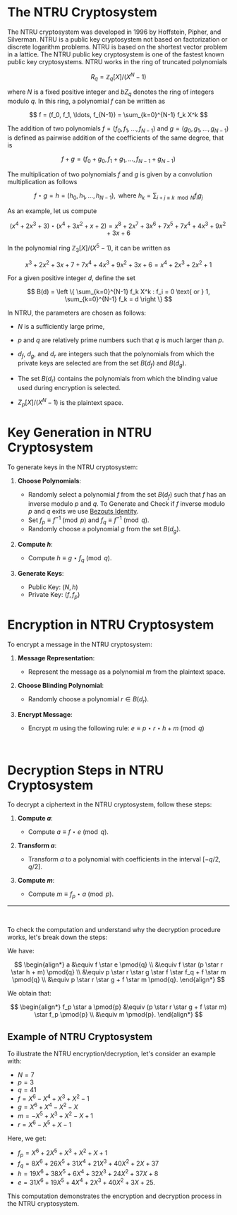 # The NTRU Cryptosystem

The NTRU cryptosystem was developed in 1996 by Hoffstein, Pipher, and Silverman. NTRU is a public key cryptosystem not based on factorization or discrete logarithm problems. NTRU is based on the shortest vector problem in a lattice. The NTRU public key cryptosystem is one of the fastest known public key cryptosystems. NTRU works in the ring of truncated polynomials

$$ R_q = \mathbb{Z}_q[X] / (X^N - 1) $$

where $N$ is a fixed positive integer and $b{Z}_q$ denotes the ring of integers modulo $q$. In this ring, a polynomial $f$ can be written as

$$ f = (f_0, f_1, \ldots, f_{N-1}) = \sum_{k=0}^{N-1} f_k X^k $$

The addition of two polynomials $f = (f_0, f_1, \ldots, f_{N-1})$ and $g = (g_0, g_1, \ldots, g_{N-1})$ is defined as pairwise addition of the coefficients of the same degree, that is

$$ f + g = (f_0 + g_0, f_1 + g_1, \ldots, f_{N-1} + g_{N-1}) $$

The multiplication of two polynomials $f$ and $g$ is given by a convolution multiplication as follows

$$ f \star g = h = (h_0, h_1, \ldots, h_{N-1}), \text{ where } h_k = \sum_{i + j \equiv k \mod N} f_i g_j $$

As an example, let us compute

$$ (x^4 + 2x^3 + 3) \star (x^4 + 3x^2 + x + 2) = x^8 + 2x^7 + 3x^6 + 7x^5 + 7x^4 + 4x^3 + 9x^2 + 3x + 6 $$

In the polynomial ring $\mathbb{Z}_3[X] / (X^5 - 1)$, it can be written as

$$ x^3 + 2x^2 + 3x + 7 + 7x^4 + 4x^3 + 9x^2 + 3x + 6 = x^4 + 2x^3 + 2x^2 + 1 $$

For a given positive integer $d$, define the set

$$ B(d) = \left \{ \sum_{k=0}^{N-1} f_k X^k : f_i = 0 \text{ or } 1, \sum_{k=0}^{N-1} f_k = d \right \} $$


In NTRU, the parameters are chosen as follows:

- $N$ is a sufficiently large prime,
- $p$ and $q$ are relatively prime numbers such that $q$ is much larger than $p$.
- $d_f$, $d_g$, and $d_r$ are integers such that the polynomials from which the private keys are selected are from the set $B(d_f)$ and $B(d_g)$.
- The set $B(d_r)$ contains the polynomials from which the blinding value used during encryption is selected.

 - $Z_p[X] / (X^N - 1)$
is the plaintext space.


# Key Generation in NTRU Cryptosystem

To generate keys in the NTRU cryptosystem:

1. **Choose Polynomials**:
   - Randomly select a polynomial $f$ from the set $B(d_f)$ such that $f$ has an inverse modulo $p$ and $q$. To Generate and Check if $f$ inverse modulo $p$ and $q$ exits we use [Bezouts Identity](./Generate_poly_Inverse.md).
   - Set $f_p \equiv f^{-1} \pmod{p}$ and $f_q \equiv f^{-1} \pmod{q}$.
   - Randomly choose a polynomial $g$ from the set $B(d_g)$.

2. **Compute $h$**:
   - Compute $h \equiv g \star f_q \pmod{q}$.

3. **Generate Keys**:
   - Public Key: $(N, h)$
   - Private Key: $(f, f_p)$


# Encryption in NTRU Cryptosystem

To encrypt a message in the NTRU cryptosystem:

1. **Message Representation**:
   - Represent the message as a polynomial $m$ from the plaintext space.

2. **Choose Blinding Polynomial**:
   - Randomly choose a polynomial $r \in B(d_r)$.

3. **Encrypt Message**:
   - Encrypt $m$ using the following rule:
    $e \equiv p \star r \star h + m \pmod{q}$


<br>

# Decryption Steps in NTRU Cryptosystem

To decrypt a ciphertext in the NTRU cryptosystem, follow these steps:

1. **Compute $a$**:
   - Compute $a \equiv f \star e \pmod{q}$.

2. **Transform $a$**:
   - Transform $a$ to a polynomial with coefficients in the interval $[-q/2, q/2]$.

3. **Compute $m$**:
   - Compute $m \equiv f_p \star a \pmod{p}$.




<hr>
<br>

To check the computation and understand why the decryption procedure works, let's break down the steps:

We have:

$$
\begin{align*}
a &\equiv f \star e \pmod{q} \\
&\equiv f \star (p \star r \star h + m) \pmod{q} \\
&\equiv p \star r \star g \star f \star f_q + f \star m \pmod{q} \\
&\equiv p \star r \star g + f \star m \pmod{q}.
\end{align*}
$$

We obtain that:

$$
\begin{align*}
f_p \star a \pmod{p} &\equiv (p \star r \star g + f \star m) \star f_p \pmod{p} \\
&\equiv m \pmod{p}.
\end{align*}
$$

## Example of NTRU Cryptosystem

To illustrate the NTRU encryption/decryption, let's consider an example with:

- $N = 7$
- $p = 3$
- $q = 41$
- $f = X^6 - X^4 + X^3 + X^2 - 1$
- $g = X^6 + X^4 - X^2 - X$
- $m = -X^5 + X^3 + X^2 - X + 1$
- $r = X^6 - X^5 + X - 1$

Here, we get:

- $f_p = X^6 + 2X^5 + X^3 + X^2 + X + 1$
- $f_q = 8X^6 + 26X^5 + 31X^4 + 21X^3 + 40X^2 + 2X + 37$
- $h = 19X^6 + 38X^5 + 6X^4 + 32X^3 + 24X^2 + 37X + 8$
- $e = 31X^6 + 19X^5 + 4X^4 + 2X^3 + 40X^2 + 3X + 25$.

This computation demonstrates the encryption and decryption process in the NTRU cryptosystem.


<!-- ## Lattice-Based Attack on NTRU

The public key satisfies:

$$
h \equiv g \star f_q \pmod{q}
$$

Hence, we have that:

$$
f \star h \equiv g \pmod{q}
$$

Consider the lattice defined by:

$$
\Lambda = \{(F_1, F_2) \in \mathbb{R}_q \times \mathbb{R}_q : F_1 \star h \equiv F_2 \pmod{q}\}
$$

Obviously, $(f, g) \in \Lambda$. The relation $f \star h \equiv g \pmod{q}$ can be written as:

$$
f \star h - u \star q = g
$$

for some $u \in \mathbb{R}_q$. The above equation is the same as:

$$
\begin{pmatrix}
f_0 & f_1 & \cdots & f_{N-1} & g_0 & g_1 & \cdots & g_{N-1} \\
\end{pmatrix}
=
\begin{pmatrix}
1 & 0 & \cdots & 0 & 0 & 0 & \cdots & 0 \\
0 & 1 & \cdots & 0 & 0 & 0 & \cdots & 0 \\
\vdots & \vdots & \ddots & \vdots & \vdots & \vdots & \ddots & \vdots \\
0 & 0 & \cdots & 1 & 0 & 0 & \cdots & 0 \\
0 & 0 & \cdots & 0 & h_0 & h_1 & \cdots & h_{N-1} \\
h_0 & h_1 & \cdots & h_{N-1} & q & 0 & \cdots & 0 \\
0 & 0 & \cdots & 0 & h_{N-1} & h_0 & \cdots & h_{N-2} \\
0 & q & \cdots & 0 & 0 & 0 & \cdots & 0 \\
\end{pmatrix}
\begin{pmatrix}
f_0 & f_1 & \cdots & f_{N-1} \\
-g_0 & -g_1 & \cdots & -g_{N-1} \\
\end{pmatrix}
$$

Let us remark that the coefficients of the polynomials $f$ and $g$ are small; therefore, $(f, g)$ is a short vector in the lattice $\Lambda$. That is, the LLL-algorithm can be applied. Let us apply the above ideas in the case of the example we considered.
 -->

